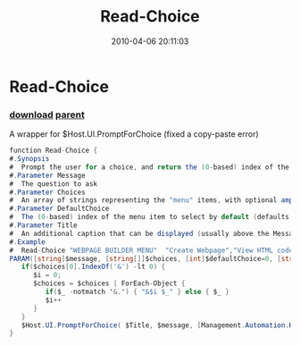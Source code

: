 ﻿---
pid:            1742
parent:         1740
children:       
poster:         Joel Bennett
title:          Read-Choice
date:           2010-04-06 20:11:03
description:    A wrapper for $Host.UI.PromptForChoice (fixed a copy-paste error)
format:         csharp
---

# Read-Choice

### [download](1742.cs) [parent](1740.md) 

A wrapper for $Host.UI.PromptForChoice (fixed a copy-paste error)

```csharp
function Read-Choice {
#.Synopsis
#  Prompt the user for a choice, and return the (0-based) index of the selected item
#.Parameter Message
#  The question to ask
#.Parameter Choices
#  An array of strings representing the "menu" items, with optional ampersands (&) in them to mark (unique) characters to be used to select each item
#.Parameter DefaultChoice
#  The (0-based) index of the menu item to select by default (defaults to zero).
#.Parameter Title
#  An additional caption that can be displayed (usually above the Message) as part of the prompt
#.Example
#  Read-Choice "WEBPAGE BUILDER MENU"  "Create Webpage","View HTML code","Publish Webpage","Remove Webpage","E&xit"
PARAM([string]$message, [string[]]$choices, [int]$defaultChoice=0, [string]$Title=$null )
   if($choices[0].IndexOf('&') -lt 0) {
      $i = 0; 
      $choices = $choices | ForEach-Object {
         if($_ -notmatch '&.') { "&$i $_" } else { $_ }
         $i++
      }
   }
   $Host.UI.PromptForChoice( $Title, $message, [Management.Automation.Host.ChoiceDescription[]]$choices, $defaultChoice )
}
```
